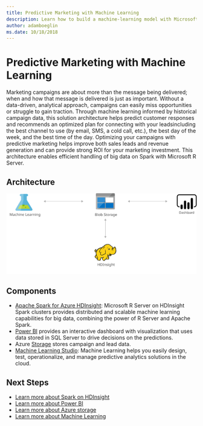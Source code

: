 ```yaml
---
title: Predictive Marketing with Machine Learning 
description: Learn how to build a machine-learning model with Microsoft R Server on Azure HDInsight Spark clusters to recommend actions to maximize the purchase rate.
author: adamboeglin
ms.date: 10/18/2018
---
```

# Predictive Marketing with Machine Learning 
Marketing campaigns are about more than the message being delivered; when and how that message is delivered is just as important. Without a data-driven, analytical approach, campaigns can easily miss opportunities or struggle to gain traction.
Through machine learning informed by historical campaign data, this solution architecture helps predict customer responses and recommends an optimized plan for connecting with your leadsincluding the best channel to use (by email, SMS, a cold call, etc.), the best day of the week, and the best time of the day.
Optimizing your campaigns with predictive marketing helps improve both sales leads and revenue generation and can provide strong ROI for your marketing investment.
This architecture enables efficient handling of big data on Spark with Microsoft R Server.

## Architecture
<img src="media/predictive-marketing-campaigns-with-machine-learning-and-spark.svg" alt='architecture diagram' />

## Components
* [Apache Spark for Azure HDInsight](href="http://azure.microsoft.com/services/hdinsight/apache-spark/): Microsoft R Server on HDInsight Spark clusters provides distributed and scalable machine learning capabilities for big data, combining the power of R Server and Apache Spark.
* [Power BI](https://powerbi.microsoft.com) provides an interactive dashboard with visualization that uses data stored in SQL Server to drive decisions on the predictions.
* Azure [Storage](http://azure.microsoft.com/services/storage/) stores campaign and lead data.
* [Machine Learning Studio](href="http://azure.microsoft.com/services/machine-learning-studio/): Machine Learning helps you easily design, test, operationalize, and manage predictive analytics solutions in the cloud.

## Next Steps
* [Learn more about Spark on HDInsight](https://docs.microsoft.com/azure/hdinsight/hdinsight-apache-spark-overview)
* [Learn more about Power BI](https://powerbi.microsoft.com/documentation/powerbi-landing-page/)
* [Learn more about Azure storage](https://docs.microsoft.com/azure/storage/storage-introduction)
* [Learn more about Machine Learning](https://docs.microsoft.com/azure/machine-learning/machine-learning-what-is-machine-learning)